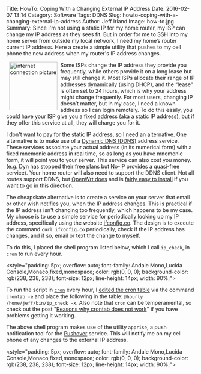 Title: HowTo: Coping With a Changing External IP Address
Date: 2016-02-07 13:14
Category: Software
Tags: DDNS
Slug: howto-coping-with-a-changing-external-ip-address
Author: Jeff Irland
Image: how-to.jpg
Summary: Since I'm not using a static IP for my home router, my ISP can change my IP address as they sees fit. But in order for me to SSH into my home server from outside my local network, I need my home’s router current IP address.  Here a create a simple utility that pushes to my cell phone the new address when my router's IP address changes.

<a href="http://www.pebra.net/blog/2014/02/07/installing-openwrt-on-wd-mynet-n600/">
    <img class="img-rounded" style="margin: 0px 8px; float: left" title="Since I'm not using a static IP for my home router, my ISP can change my IP address as they sees fit. But in order for me to SSH into my home server from outside my local network, I need my home’s router current IP address." alt="internet connection picture" src="{filename}/images/internet-connection.png" width="128" height="128" />
</a>
Some ISPs change the IP address they provide you frequently,
while others provide it on a long lease but may still change it.
Most ISPs allocate their range of IP addresses dynamically (using DHCP),
and the “lease” is often set to 24 hours,
which is why your address might change frequently.
For most users, changing IP doesn’t matter,
but in my case, I need a known address so I can login remotely.
To do this easily, you could have your ISP give you a fixed address
(aka a static IP address),
but if they offer this service at all, they will charge you for it.

I don't want to pay for the static IP address, so I need an alternative.
One alternative is to make use of a [Dynamic DNS (DDNS)][01] address service.
These services associate your actual address (in its numerical form)
with a fixed mnemonic address in real time,
so as long as you have  mnemonic form, it will point you to  your server.
This service can also cost you money.
(e.g. [Dyn][02] has stopped their free plans
but [No-IP][03] provides a quasi-free service).
Your home router will also need to support the DDNS client.
Not all routes support DDNS,
but [OpenWrt does][04] and is [fairly easy to install][05]
if you want to go in this direction.

The cheapskate alternative is to create a service on your server
that email or other wish notifies you, when the IP address changes.
This is practical if the IP address isn't changing too frequently,
which happens to be my case.
My choose is to use a  simple service for periodically looking up my IP address,
specifically using the website [ifconfig.co][06].
The design is to execute the command `curl ifconfig.co` periodically,
check if the IP address has changes, and if so, email or text the change to myself.

To do this, I placed the shell program listed below, which I call `ip_check`,
in `cron` to run every hour.

<!-- -------- Start: Gist Code Snippet --------- -->
<style="padding: 5px; overflow: auto; font-family: Andale Mono,Lucida Console,Monaco,fixed,monospace; color: rgb(0, 0, 0); background-color: rgb(238, 238, 238); font-size: 12px; line-height: 14px; width: 90%;">
    <script src="https://gist.github.com/jeffskinnerbox/fd4c1ea2f22a361f4164.js"></script>
</style>
<!-- --------- End: Gist Code Snippet ---------- -->

To run the script in [`cron`][09] every hour,
I [edited the cron table][08] via the command `crontab -e`
and place the following in the table: `@hourly  /home/jeff/bin/ip_check -x`.
Also note that `cron` can be temperamental,
so check out the post "[Reasons why crontab does not work][10]"
if you have problems getting it working.

The above shell program makes use of the utility `apprise`,
a push notification tool for the [Pushover][07] service.
This will notify me on my cell phone of any changes to the external IP address.

<!-- -------- Start: Gist Code Snippet --------- -->
<style="padding: 5px; overflow: auto; font-family: Andale Mono,Lucida Console,Monaco,fixed,monospace; color: rgb(0, 0, 0); background-color: rgb(238, 238, 238); font-size: 12px; line-height: 14px; width: 90%;">
    <script src="https://gist.github.com/jeffskinnerbox/13cd61e4d99feb0dcbca.js"></script>
</style>
<!-- --------- End: Gist Code Snippet ---------- -->



[01]:https://en.wikipedia.org/wiki/Dynamic_DNS
[02]:http://dyn.com/dns/
[03]:http://www.noip.com/
[04]:https://wiki.openwrt.org/doc/howto/ddns.client
[05]:http://www.pebra.net/blog/2014/02/07/installing-openwrt-on-wd-mynet-n600/
[06]:http://ifconfig.co/
[07]:https://pushover.net/
[08]:http://man7.org/linux/man-pages/man5/crontab.5.html
[09]:https://en.wikipedia.org/wiki/Cron
[10]:http://askubuntu.com/questions/23009/reasons-why-crontab-does-not-work
